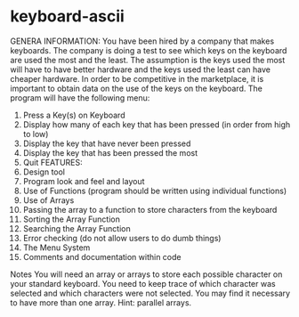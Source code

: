 # keyboard-ascii
GENERA INFORMATION:
   You have been hired by a company that makes keyboards.  The company is doing a test to see which keys on the keyboard are used the most and the least.  The assumption is the keys used the most will have to have better hardware and the keys used the least can have cheaper hardware.  In order to be competitive in the marketplace, it is important to obtain data on the use of the keys on the keyboard. 
  The program will have the following menu:
  1.	Press a Key(s) on Keyboard
  2.	Display how many of each key that has been pressed (in order from high to low)
  3.	Display the key that have never been pressed
  4.	Display the key that has been pressed the most
  5.	Quit
 FEATURES:
  1.	Design tool 
  2.	Program look and feel and layout
  3.	Use of Functions (program should be written using individual functions)
  4.	Use of Arrays
  5.	Passing the array to a function to store characters from the keyboard
  6.	Sorting the Array Function
  7.	Searching the Array Function
  8.	Error checking (do not allow users to do dumb things)
  9.	The Menu System
  10.	Comments and documentation within code

  Notes
  You will need an array or arrays to store each possible character on your standard keyboard.  You need to keep trace of which character was selected and which characters were not selected.  You may find it necessary to have more than one array.  Hint: parallel arrays.
